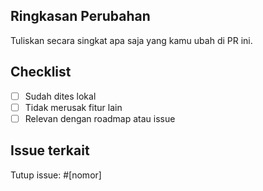 ## Ringkasan Perubahan
Tuliskan secara singkat apa saja yang kamu ubah di PR ini.

## Checklist
- [ ] Sudah dites lokal
- [ ] Tidak merusak fitur lain
- [ ] Relevan dengan roadmap atau issue

## Issue terkait
Tutup issue: #[nomor]
